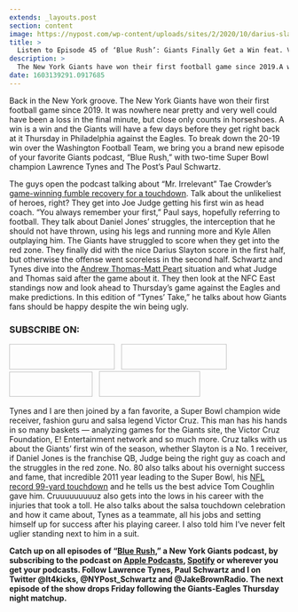 ```yaml
--- 
extends: _layouts.post 
section: content 
image: https://nypost.com/wp-content/uploads/sites/2/2020/10/darius-slayton-giants-touchdown-win-podcast.jpg?quality=90&strip=all&w=1200 
title: > 
  Listen to Episode 45 of ‘Blue Rush’: Giants Finally Get a Win feat. Victor Cruz 
description: > 
  The New York Giants have won their first football game since 2019.A win is a win and the Giants will have a few days before they get right back at it Thursday in Philadelphia against the Eagles.Cruz talks with us about the Giants’ first win of the season, whether Slayton is a No.Catch up on all episodes of “Blue Rush,” a New York Giants podcast, by subscribing to the podcast on Apple Podcasts, Spotify or wherever you get your podcasts.Follow Lawrence Tynes, Paul Schwartz and I on Twitter @lt4kicks, @NYPost_Schwartz and @JakeBrownRadio. 
date: 1603139291.0917685 
--- 
```

<div> 
<p>Back in the New York groove. The New York Giants have won their first football game since 2019. It was nowhere near pretty and very well could have been a loss in the final minute, but close only counts in horseshoes. A win is a win and the Giants will have a few days before they get right back at it Thursday in Philadelphia against the Eagles. To break down the 20-19 win over the Washington Football Team, we bring you a brand new episode of your favorite Giants podcast, &#8220;Blue Rush,&#8221; with two-time Super Bowl champion Lawrence Tynes and The Post&#8217;s Paul Schwartz.</p>
<p>The guys open the podcast talking about &#8220;Mr. Irrelevant&#8221; Tae Crowder&#8217;s <a href="https://nypost.com/2020/10/18/giants-come-up-with-huge-plays-to-finally-get-first-win/" rel="noopener noreferrer" target="_blank">game-winning fumble recovery for a touchdown</a>. Talk about the unlikeliest of heroes, right? They get into Joe Judge getting his first win as head coach. &#8220;You always remember your first,&#8221; Paul says, hopefully referring to football. They talk about Daniel Jones&#8217; struggles, the interception that he should not have thrown, using his legs and running more and Kyle Allen outplaying him. The Giants have struggled to score when they get into the red zone. They finally did with the nice Darius Slayton score in the first half, but otherwise the offense went scoreless in the second half. Schwartz and Tynes dive into the <a href="https://nypost.com/2020/10/18/giants-punish-andrew-thomas-over-violation-of-team-policy/" rel="noopener noreferrer" target="_blank">Andrew Thomas-Matt Peart</a> situation and what Judge and Thomas said after the game about it. They then look at the NFC East standings now and look ahead to Thursday&#8217;s game against the Eagles and make predictions. In this edition of &#8220;Tynes&#8217; Take,&#8221; he talks about how Giants fans should be happy despite the win being ugly.</p>
<h3><strong>SUBSCRIBE ON:&#160;</strong></h3>
<p><a class="alignnone" href="https://podcasts.apple.com/us/podcast/blue-rush/id1484131113"><img class="alignnone wp-image-14532996 lazyload" alt="" width="190" height="46"></a>&#160;&#160;&#160;<a class="alignnone" href="https://open.spotify.com/show/7uhghUOZTdPg0cywRBERaS"><img class="alignnone wp-image-14533012 lazyload" alt="" width="190" height="46"></a>&#160;&#160;&#160;<a class="alignnone" href="https://www.stitcher.com/podcast/nypost/blue-rush"><img class="alignnone wp-image-14533021 lazyload" alt="" width="150" height="45"></a>&#160;&#160;&#160;<a class="alignnone" href="https://podcasts.google.com/?feed=aHR0cHM6Ly9mZWVkcy5tZWdhcGhvbmUuZm0vYmx1ZS1ydXNo&amp;hl=en"><img class="alignnone wp-image-14578361 lazyload" alt="" width="182" height="46"></a></p>
<p></p>
<p>Tynes and I are then joined by a fan favorite, a Super Bowl champion wide receiver, fashion guru and salsa legend Victor Cruz. This man has his hands in so many baskets &#8212; analyzing games for the Giants site, the Victor Cruz Foundation, E! Entertainment network and so much more. Cruz talks with us about the Giants&#8217; first win of the season, whether Slayton is a No. 1 receiver, if Daniel Jones is the franchise QB, Judge being the right guy as coach and the struggles in the red zone. No. 80 also talks about his overnight success and fame, that incredible 2011 year leading to the Super Bowl, his <a href="https://nypost.com/2020/05/15/victor-cruzs-99-yard-touchdown-became-giants-super-bowl-jumpstart/" rel="noopener noreferrer" target="_blank">NFL record 99-yard touchdown</a> and he tells us the best advice Tom Coughlin gave him. Cruuuuuuuuuz also gets into the lows in his career with the injuries that took a toll. He also talks about the salsa touchdown celebration and how it came about, Tynes as a teammate, all his jobs and setting himself up for success after his playing career. I also told him I&#8217;ve never felt uglier standing next to him in a suit.</p>
<p><strong>Catch up on all episodes of &#8220;<a href="https://nypost.com/podcasts/blue-rush/">Blue Rush</a>,&#8221; a New York Giants podcast, by subscribing to the podcast on <a href="https://podcasts.apple.com/us/podcast/blue-rush-a-ny-giants-football-podcast-from-ny-post-sports/id1484131113">Apple Podcasts</a>, <a href="https://open.spotify.com/show/7uhghUOZTdPg0cywRBERaS">Spotify</a> or wherever you get your podcasts. Follow Lawrence Tynes, Paul Schwartz and I on Twitter @lt4kicks, @NYPost_Schwartz and @JakeBrownRadio. The next episode of the show drops Friday following the Giants-Eagles Thursday night matchup.&#160;</strong></p>
			</div>
